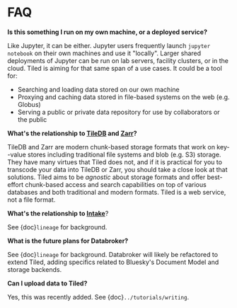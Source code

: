 # FAQ

**Is this something I run on my own machine, or a deployed service?**

Like Jupyter, it can be either. Jupyter users frequently launch ``jupyter
notebook`` on their own machines and use it "locally". Larger shared deployments
of Jupyter can be run on lab servers, facility clusters, or in the cloud.
Tiled is aiming for that same span of a use cases. It could be a tool for:

* Searching and loading data stored on our own machine
* Proxying and caching data stored in file-based systems on the web (e.g. Globus)
* Serving a public or private data repository for use by collaborators or the
  public

**What's the relationship to [TileDB](https://tiledb.com/) and [Zarr](https://zarr.readthedocs.io/en/stable/)?**

TileDB and Zarr are modern chunk-based storage formats that work on key--value
stores including traditional file systems and blob (e.g. S3) storage. They have
many virtues that Tiled does not, and if it is practical for you to transcode your
data into TileDB or Zarr, you should take a close look at that solutions. Tiled
aims to be *agnostic* about storage formats and offer best-effort chunk-based
access and search capabilities on top of various databases and both
traditional and modern formats. Tiled is a web service, not a file format.

**What's the relationship to [Intake](https://intake.readthedocs.org/)**?

See {doc}`lineage` for background.

**What is the future plans for Databroker?**

See {doc}`lineage` for background. Databroker will likely be refactored to
extend Tiled, adding specifics related to Bluesky's Document Model and
storage backends.

**Can I upload data to Tiled?**

Yes, this was recently added. See {doc}`../tutorials/writing`.
